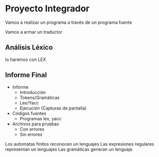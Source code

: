 # Proyecto Integrador
Vamos a realizar un programa a través de un programa fuente

Vamos a armar un traductor

## Análisis Léxico
lo haremos con LEX



## Informe Final
- Informe
	- Introducción
	- Tokens/Gramáticas
	- Lex/Yacc
	- Ejecución (Capturas de pantalla)
- Códigos fuentes
	- Programas lex, yacc
- Archivos para pruebas
	- Con errores
	- Sin errores


Los automatas finitos reconocen un lenguajes
Las expresiones regulares representan un lenguajes
Las gramáticas generan un lenguaje